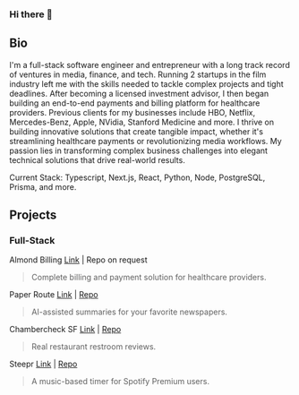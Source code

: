 ### Hi there 👋

## Bio
I'm a full-stack software engineer and entrepreneur with a long track record of ventures in media, finance, and tech. Running 2 startups in the film industry left me with the skills needed to tackle complex projects and tight deadlines. After becoming a licensed investment advisor, I then began building an end-to-end payments and billing platform for healthcare providers. Previous clients for my businesses include HBO, Netflix, Mercedes-Benz, Apple, NVidia, Stanford Medicine and more. I thrive on building innovative solutions that create tangible impact, whether it's streamlining healthcare payments or revolutionizing media workflows. My passion lies in transforming complex business challenges into elegant technical solutions that drive real-world results.

Current Stack: Typescript, Next.js, React, Python, Node, PostgreSQL, Prisma, and more.

## Projects

### Full-Stack
Almond Billing [Link](https://almondbilling.vercel.app/) | Repo on request
> Complete billing and payment solution for healthcare providers.

Paper Route [Link](https://paper-route.app/) | [Repo](https://github.com/maxhirtens/paper-route)
> AI-assisted summaries for your favorite newspapers.

Chambercheck SF [Link](https://chambercheck-sf.com/) | [Repo](https://github.com/maxhirtens/chambercheck)
> Real restaurant restroom reviews.

Steepr [Link](https://steepr.onrender.com/) | [Repo](https://github.com/maxhirtens/steepr)
> A music-based timer for Spotify Premium users.

<!--
**maxhirtens/maxhirtens** is a ✨ _special_ ✨ repository because its `README.md` (this file) appears on your GitHub profile.

Here are some ideas to get you started:

- 🔭 I’m currently working on ...
- 🌱 I’m currently learning ...
- 👯 I’m looking to collaborate on ...
- 🤔 I’m looking for help with ...
- 💬 Ask me about ...
- 📫 How to reach me: ...
- 😄 Pronouns: ...
- ⚡ Fun fact: ...
-->

